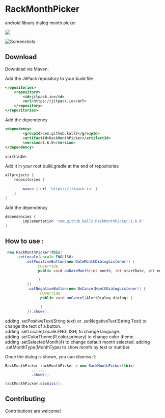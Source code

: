 # RackMonthPicker
android library dialog month picker

[![](https://jitpack.io/v/lutvie72/rackmonthpicker.svg)](https://jitpack.io/#lutvie72/rackmonthpicker)

![Screenshots](https://raw.githubusercontent.com/lutvie72/RackMonthPicker/master/photo_2017-01-02_08-51-23.jpg)

Download
--------
Download via Maven:

Add the JitPack repository to your build file
```xml
<repositories>
    <repository>
        <id>jitpack.io</id>
        <url>https://jitpack.io</url>
    </repository>
</repositories>
```
Add the dependency
```xml
<dependency>
        <groupId>com.github.kal72</groupId>
        <artifactId>RackMonthPicker</artifactId>
        <version>1.6.0</version>
</dependency>
```

via Gradle:

Add it in your root build.gradle at the end of repositories
```groovy
allprojects {
    repositories {
        ...
        maven { url 'https://jitpack.io' }
    }
}
```
Add the dependency
```groovy
dependencies {
        implementation 'com.github.kal72:RackMonthPicker:1.6.0'
}
```

How to use :
--------
```java
 new RackMonthPicker(this)
 	 .setLocale(Locale.ENGLISH)
         .setPositiveButton(new DateMonthDialogListener() {
               @Override
               public void onDateMonth(int month, int startDate, int endDate, int year, String monthLabel) {

               }
          })
          .setNegativeButton(new OnCancelMonthDialogListener() {
                @Override
                public void onCancel(AlertDialog dialog) {

                }
          }).show();
```
adding .setPositiveText(String text) or .setNegativeText(String Text) to change the text of a button.<br />
adding .setLocale(Locale.ENGLISH) to change language.<br />
adding .setColorTheme(R.color.primary) to change color theme.<br />
adding .setSelectedMonth(4) to change default month selected.
adding .setMonthType(MonthType) to show month by text or number.

Once the dialog is shown, you can dismiss it:
```java
RackMonthPicker rackMonthPicker = new RackMonthPicker(this)
            .......
            .show();

rackMonthPicker.dismiss();
```

## Contributing

Contributions are welcome!
